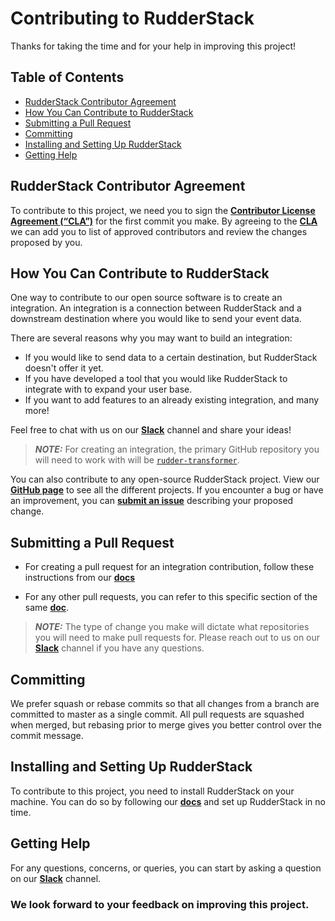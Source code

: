# Contributing to RudderStack

Thanks for taking the time and for your help in improving this project!

## Table of Contents

- [RudderStack Contributor Agreement](#rudderstack-contributor-agreement)
- [How You Can Contribute to RudderStack](#how-you-can-contribute-to-rudderstack)
- [Submitting a Pull Request](#submitting-a-pull-request)
- [Committing](#committing)
- [Installing and Setting Up RudderStack](#installing-and-setting-up-rudderstack)
- [Getting Help](#getting-help)


## RudderStack Contributor Agreement

To contribute to this project, we need you to sign the [**Contributor License Agreement (“CLA”)**][CLA] for the first commit you make. By agreeing to the [**CLA**][CLA]
we can add you to list of approved contributors and review the changes proposed by you.

## How You Can Contribute to RudderStack

One way to contribute to our open source software is to create an integration. An integration is a connection between RudderStack and a downstream destination where you would like to send your event data. 

There are several reasons why you may want to build an integration:

- If you would like to send data to a certain destination, but RudderStack doesn't offer it yet.
- If you have developed a tool that you would like RudderStack to integrate with to expand your user base.
- If you want to add features to an already existing integration, and many more!

Feel free to chat with us on our [**Slack**](https://resources.rudderstack.com/join-rudderstack-slack) channel and share your ideas!

> **_NOTE:_**  For creating an integration, the primary GitHub repository you will need to work with will be [`rudder-transformer`](https://github.com/rudderlabs/rudder-transformer).

You can also contribute to any open-source RudderStack project. View our [**GitHub page**](https://github.com/rudderlabs) to see all the different projects. If you encounter a bug or have an improvement, you can [**submit an issue**](https://github.com/rudderlabs/rudder-server/issues/new) describing your proposed change.

## Submitting a Pull Request ##

- For creating a pull request for an integration contribution, follow these instructions from our [**docs**](https://docs.rudderstack.com/user-guides/how-to-guides/how-to-submit-an-integration-pull-request)

- For any other pull requests, you can refer to this specific section of the same [**doc**](https://docs.rudderstack.com/user-guides/how-to-guides/how-to-submit-an-integration-pull-request#creating-a-pull-request). 

> **_NOTE:_**  The type of change you make will dictate what repositories you will need to make pull requests for. Please reach out to us on our [**Slack**](https://resources.rudderstack.com/join-rudderstack-slack) channel if you have any questions.

## Committing

We prefer squash or rebase commits so that all changes from a branch are committed to master as a single commit. All pull requests are squashed when merged, but rebasing prior to merge gives you better control over the commit message.

## Installing and Setting Up RudderStack

To contribute to this project, you need to install RudderStack on your machine. You can do so by following our [**docs**](https://docs.rudderstack.com/get-started/installing-and-setting-up-rudderstack) and set up RudderStack in no time.

## Getting Help

For any questions, concerns, or queries, you can start by asking a question on our [**Slack**](https://resources.rudderstack.com/join-rudderstack-slack) channel.

### We look forward to your feedback on improving this project.


<!----variables---->

[issue]: https://github.com/rudderlabs/rudder-server/issues/new
[CLA]: https://rudderlabs.wufoo.com/forms/rudderlabs-contributor-license-agreement
